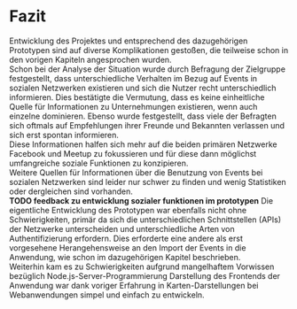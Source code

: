 # Fazit

Entwicklung des Projektes und entsprechend des dazugehörigen Prototypen sind auf diverse Komplikationen gestoßen, die teilweise schon in den vorigen Kapiteln angesprochen wurden.  
Schon bei der Analyse der Situation wurde durch Befragung der Zielgruppe festgestellt, dass unterschiedliche Verhalten im Bezug auf Events in sozialen Netzwerken existieren und sich die Nutzer recht unterschiedlich informieren. Dies bestätigte die Vermutung, dass es keine einheitliche Quelle für Informationen zu Unternehmungen existieren, wenn auch einzelne dominieren. Ebenso wurde festgestellt, dass viele der Befragten sich oftmals auf Empfehlungen ihrer Freunde und Bekannten verlassen und sich erst spontan informieren.  
Diese Informationen halfen sich mehr auf die beiden primären Netzwerke Facebook und Meetup zu fokussieren und für diese dann möglichst umfangreiche soziale Funktionen zu konzipieren.  
Weitere Quellen für Informationen über die Benutzung von Events bei sozialen Netzwerken sind leider nur schwer zu finden und wenig Statistiken oder dergleichen sind vorhanden.<!-- Dies machte leider weitere Recherche und Konzeption schwierig.-->  
**TODO feedback zu entwicklung sozialer funktionen im prototypen**
Die eigentliche Entwicklung des Prototypen war ebenfalls nicht ohne Schwierigkeiten, primär da sich die unterschiedlichen Schnittstellen (APIs) der Netzwerke unterscheiden und unterschiedliche Arten von Authentifizierung erfordern. Dies erforderte eine andere als erst vorgesehene Herangehensweise an den Import der Events in die Anwendung, wie schon im dazugehörigen Kapitel beschrieben.  
Weiterhin kam es zu Schwierigkeiten aufgrund mangelhaftem Vorwissen bezüglich Node.js-Server-Programmierung 
Darstellung des Frontends der Anwendung war dank voriger Erfahrung in Karten-Darstellungen bei Webanwendungen simpel und einfach zu entwickeln.
